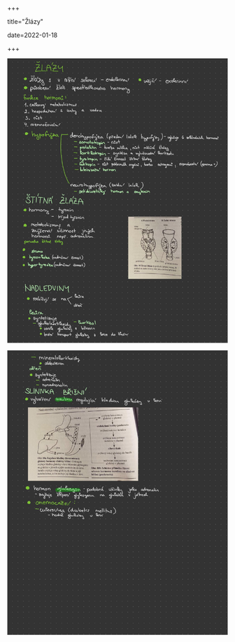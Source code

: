 +++

title="Žlázy"

date=2022-01-18

+++

![](https://github.com/cervthecoder/github_images/blob/master/zlazy_1.jpeg?raw=true)

![](https://github.com/cervthecoder/github_images/blob/master/zlazy_2.jpeg?raw=true)


